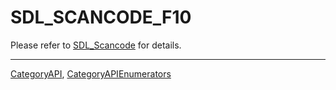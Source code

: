 # SDL_SCANCODE_F10

Please refer to [SDL_Scancode](SDL_Scancode) for details.

----
[CategoryAPI](CategoryAPI), [CategoryAPIEnumerators](CategoryAPIEnumerators)

